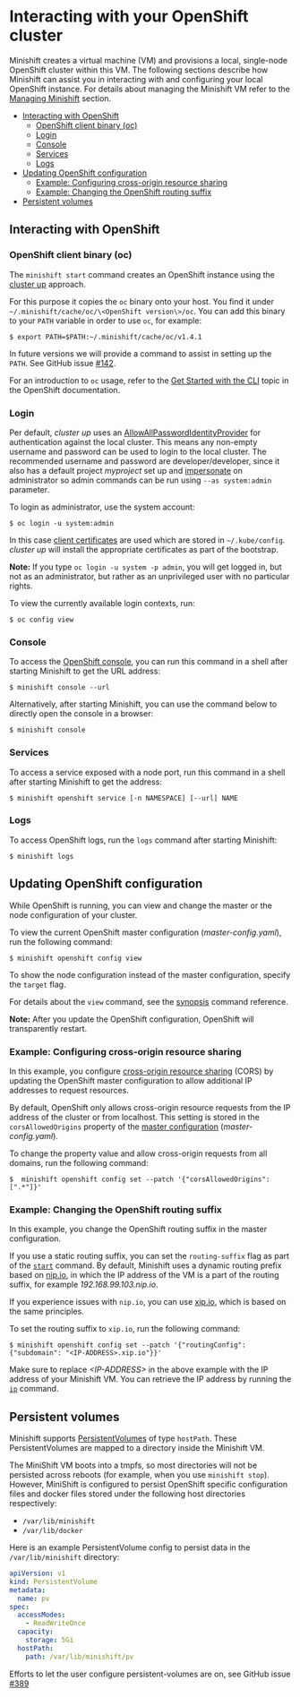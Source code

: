 # Interacting with your OpenShift cluster

Minishift creates a virtual machine (VM) and provisions a local, single-node OpenShift cluster within this VM. The following sections describe how Minishift can assist you in interacting with and configuring your local OpenShift instance. For details about managing the Minishift VM refer to the [Managing Minishift](./managing-minishift.md) section.

<!-- MarkdownTOC -->

- [Interacting with OpenShift](#interacting-with-openshift)
  - [OpenShift client binary \(oc\)](#openshift-client-binary-oc)
  - [Login](#login)
  - [Console](#console)
  - [Services](#services)
  - [Logs](#logs)
- [Updating OpenShift configuration](#updating-openshift-configuration)
  - [Example: Configuring cross-origin resource sharing](#example-configuring-cross-origin-resource-sharing)
  - [Example: Changing the OpenShift routing suffix](#example-changing-the-openshift-routing-suffix)
- [Persistent volumes](#persistent-volumes)


<!-- /MarkdownTOC -->

<a name="interacting-with-openshift"></a>
## Interacting with OpenShift

<a name="openshift-client-binary-oc"></a>
### OpenShift client binary (oc)

The `minishift start` command creates an OpenShift instance using the
[cluster up](https://github.com/openshift/origin/blob/master/docs/cluster_up_down.md) approach.

For this purpose it copies the `oc` binary onto  your host. You find it under
`~/.minishift/cache/oc/\<OpenShift version\>/oc`. You can add this binary to your `PATH` variable
in order to use `oc`, for example:

    $ export PATH=$PATH:~/.minishift/cache/oc/v1.4.1

In future versions we will provide a command to assist in setting up the `PATH`.
See GitHub issue [#142](https://github.com/minishift/minishift/issues/142).

For an introduction to `oc` usage, refer to the [Get Started with the CLI](https://docs.openshift.com/enterprise/3.2/cli_reference/get_started_cli.html)
topic in the OpenShift documentation.

<a name="login"></a>
### Login

Per default, _cluster up_ uses an [AllowAllPasswordIdentityProvider](https://docs.openshift.org/latest/install_config/configuring_authentication.html#AllowAllPasswordIdentityProvider)
for authentication against the local cluster. This means any non-empty username and password can
be used to login to the local cluster. The recommended username and password are
developer/developer, since it also has a default project _myproject_ set up and [impersonate](https://docs.openshift.org/latest/architecture/additional_concepts/authentication.html#authentication-impersonation) 
on administrator so admin commands can be run using `--as system:admin` parameter.

To login as administrator, use the system account:

```shell
$ oc login -u system:admin
```

In this case [client certificates](https://docs.openshift.com/enterprise/3.2/architecture/additional_concepts/authentication.html#api-authentication)
are used which are stored in `~/.kube/config`. _cluster up_ will install
the appropriate certificates as part of the bootstrap.

**Note:** If you type `oc login -u system -p admin`, you will get logged in, but not as an administrator,
but rather as an unprivileged user with no particular rights.

To view the currently available login contexts, run:

```
$ oc config view
```

<a name="console"></a>
### Console

To access the [OpenShift console](https://docs.openshift.org/latest/architecture/infrastructure_components/web_console.html),
you can run this command in a shell after starting Minishift to get the URL address:

```shell
$ minishift console --url
```
Alternatively, after starting Minishift, you can use the command below to directly open the console in a browser:

```shell
$ minishift console
```

<a name="services"></a>
### Services

To access a service exposed with a node port, run this command in a shell after starting Minishift to get the address:

```shell
$ minishift openshift service [-n NAMESPACE] [--url] NAME
```

<a name="logs"></a>
### Logs

To access OpenShift logs, run the `logs` command after starting Minishift:

```shell
$ minishift logs
```

<a name="updating-openshift-configuration"></a>
## Updating OpenShift configuration

While OpenShift is running, you can view and change the master or the node configuration of your cluster.

To view the current OpenShift master configuration (_master-config.yaml_), run the following command:

```shell
$ minishift openshift config view
```

To show the node configuration instead of the master configuration, specify the `target` flag.

For details about the `view` command, see the [synopsis](./minishift_openshift_config_view.md) command reference.

**Note:** After you update the OpenShift configuration, OpenShift will transparently restart.

<a name="example-configuring-cross-origin-resource-sharing"></a>
### Example: Configuring cross-origin resource sharing

In this example, you configure [cross-origin resource sharing](https://en.wikipedia.org/wiki/Cross-origin_resource_sharing) (CORS)
by updating the OpenShift master configuration to allow additional IP addresses to request resources.

By default, OpenShift only allows cross-origin resource requests from the IP address of the
cluster or from localhost. This setting is stored in the `corsAllowedOrigins` property of the
[master configuration](https://docs.openshift.com/enterprise/3.0/admin_guide/master_node_configuration.html#master-configuration-files) (_master-config.yaml_).

To change the property value and allow cross-origin requests from all domains,
run the following command:

```
$  minishift openshift config set --patch '{"corsAllowedOrigins": [".*"]}'
```

<a name="example-changing-the-openshift-routing-suffix"></a>
### Example: Changing the OpenShift routing suffix

In this example, you change the OpenShift routing suffix in the master configuration.

If you use a static routing suffix, you can set the `routing-suffix` flag as part of the
[`start`](./minishift_start.md) command. By default, Minishift uses a dynamic routing prefix
based on [nip.io](http://nip.io/), in which the IP address of the VM is a part of the routing suffix,
for example _192.168.99.103.nip.io_.

If you experience issues with `nip.io`, you can use [xip.io](http://xip.io/), which is
based on the same principles.

To set the routing suffix to `xip.io`, run the following command:

```
$ minishift openshift config set --patch '{"routingConfig": {"subdomain": "<IP-ADDRESS>.xip.io"}}'
```

Make sure to replace _\<IP-ADDRESS\>_ in the above example with the IP address of your Minishift VM.
You can retrieve the IP address by running the [`ip`](./minishift_ip.md) command.

<a name="persistent-volumes"></a>
## Persistent volumes

Minishift supports [PersistentVolumes](https://docs.openshift.org/latest/dev_guide/persistent_volumes.html)
of type `hostPath`. These PersistentVolumes are mapped to a directory inside the Minishift VM.

The MiniShift VM boots into a tmpfs, so most directories will not be persisted across reboots (for example, when you use `minishift stop`).
However, MiniShift is configured to persist OpenShift specific configuration files and docker files stored under the following host directories respectively:

* `/var/lib/minishift`
* `/var/lib/docker`

Here is an example PersistentVolume config to persist data in the `/var/lib/minishift` directory:

```yaml
apiVersion: v1
kind: PersistentVolume
metadata:
  name: pv
spec:
  accessModes:
    - ReadWriteOnce
  capacity:
    storage: 5Gi
  hostPath:
    path: /var/lib/minishift/pv
```

Efforts to let the user configure persistent-volumes are on, see GitHub issue [#389](https://github.com/minishift/minishift/issues/389)
